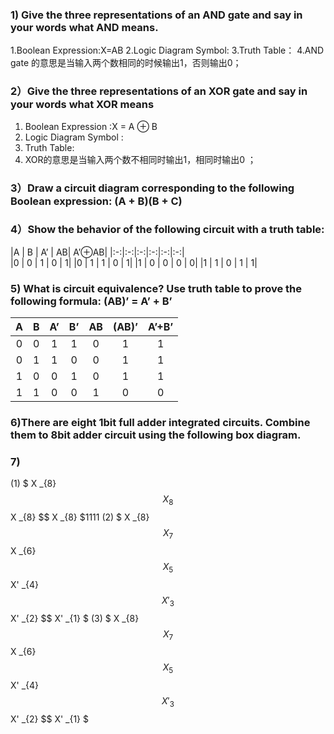### 1) Give the three representations of an AND gate and say in your words what AND means.
1.Boolean Expression:X=AB
2.Logic Diagram Symbol:
3.Truth Table：
4.AND gate 的意思是当输入两个数相同的时候输出1，否则输出0；
### 2）Give the three representations of an XOR gate and say in your words what XOR means
1) Boolean Expression :X = A ⊕ B
2) Logic Diagram Symbol :
3) Truth Table:
4) XOR的意思是当输入两个数不相同时输出1，相同时输出0 ；
### 3）Draw a circuit diagram corresponding to the following Boolean expression: (A + B)(B + C)
### 4）Show the behavior of the following circuit with a truth table:
|A | 	B |	A’ |	AB| 	A’⊕AB|
|:-:|:-:|:-:|:-:|:-:|:-:|                         
|0 |	0 |	1 |	0 |	1|
|0 |	1 |	1 |	0 |	1|
|1 | 	0 |	0 |	0 |	0|
|1 |	1 |	0 |	1 |	1|
### 5) What is circuit equivalence? Use truth table to prove the following formula: (AB)’ = A’ + B’
|A| 	B|  	A’|  	B’|  	AB|  	(AB)’| A’+B’|
|:-:|:-:|:-:|:-:|:-:|:-:|:-:| 
| 0|  	0 | 	1 | 	1 | 	0 | 	1 | 	1| 
| 0|  	1|  	1|  	0 | 	0 | 	1 | 	1| 
| 1 | 	0 | 	0 | 	1 | 	0 | 	1 | 	1| 
| 1 | 	1 | 	0 | 	0 | 	1 | 	0 | 	0| 
### 6)There are eight 1bit full adder integrated circuits. Combine them to 8bit adder circuit using the following box diagram.


### 7)
(1)  $ X _{8} $$ X _{8} $$ X _{8} $$ X _{8} $1111
(2) $ X _{8} $$ X _{7} $$ X _{6} $$ X _{5} $$ X' _{4} $$ X' _{3} $$ X' _{2} $$ X' _{1} $
(3) $ X _{8} $$ X _{7} $$ X _{6} $$ X _{5} $$ X' _{4} $$ X' _{3} $$ X' _{2} $$ X' _{1} $

